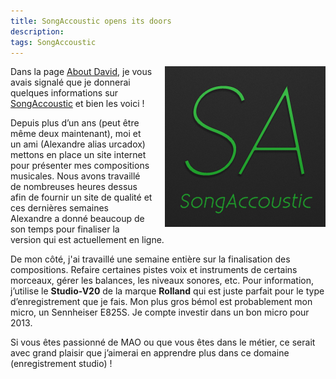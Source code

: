 ```yaml
---
title: SongAccoustic opens its doors
description: 
tags: SongAccoustic 
---
```

<img src="/files/SALogo.png" title="Logo SongAccoustic" style="float: right; margin-left: 20px;" />

Dans la page [About David](http://david.guyon.me/about-fr.html), je vous avais signalé que je donnerai quelques informations sur [SongAccoustic](http://www.songaccoustic.fr) et bien les voici !

Depuis plus d’un ans (peut être même deux maintenant), moi et un ami (Alexandre alias urcadox)  mettons en place un site internet pour présenter mes compositions musicales.
Nous avons travaillé de nombreuses heures dessus afin de fournir un site de qualité et ces dernières semaines Alexandre a donné beaucoup de son temps pour finaliser la version qui est actuellement en ligne.

De mon côté, j'ai travaillé une semaine entière sur la finalisation des compositions. Refaire certaines pistes voix et instruments de certains morceaux, gérer les balances, les niveaux sonores, etc.
Pour information, j’utilise le **Studio-V20** de la marque **Rolland** qui est juste parfait pour le type d’enregistrement que je fais. Mon plus gros bémol est probablement mon micro, un Sennheiser E825S. Je compte investir dans un bon micro pour 2013.

Si vous êtes passionné de MAO ou que vous êtes dans le métier, ce serait avec grand plaisir que j’aimerai en apprendre plus dans ce domaine (enregistrement studio) !
